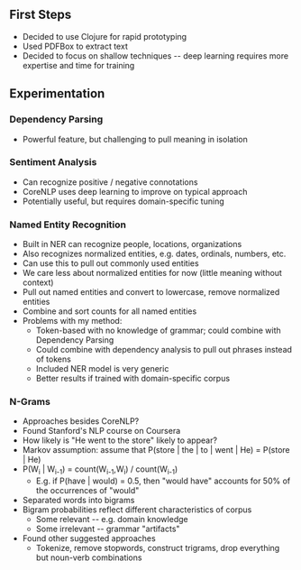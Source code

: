 ## First Steps
* Decided to use Clojure for rapid prototyping
* Used PDFBox to extract text
* Decided to focus on shallow techniques -- deep learning requires more expertise and time for training

## Experimentation
### Dependency Parsing
* Powerful feature, but challenging to pull meaning in isolation

### Sentiment Analysis
* Can recognize positive / negative connotations
* CoreNLP uses deep learning to improve on typical approach
* Potentially useful, but requires domain-specific tuning

### Named Entity Recognition
* Built in NER can recognize people, locations, organizations
* Also recognizes normalized entities, e.g. dates, ordinals, numbers, etc.
* Can use this to pull out commonly used entities
* We care less about normalized entities for now (little meaning without context)
* Pull out named entities and convert to lowercase, remove normalized entities
* Combine and sort counts for all named entities
* Problems with my method:
    * Token-based with no knowledge of grammar; could combine with Dependency Parsing
    * Could combine with dependency analysis to pull out phrases instead of tokens
    * Included NER model is very generic
    * Better results if trained with domain-specific corpus
    
### N-Grams
* Approaches besides CoreNLP?
* Found Stanford's NLP course on Coursera
* How likely is "He went to the store" likely to appear?
* Markov assumption: assume that P(store | the | to | went | He) = P(store | He)
* P(W<sub>i</sub> | W<sub>i-1</sub>) = count(W<sub>i-1</sub>,W<sub>i</sub>) / count(W<sub>i-1</sub>)
    * E.g. if P(have | would) = 0.5, then "would have" accounts for 50% of the occurrences of "would"
* Separated words into bigrams
* Bigram probabilities reflect different characteristics of corpus
    * Some relevant -- e.g. domain knowledge
    * Some irrelevant -- grammar "artifacts"
* Found other suggested approaches
    * Tokenize, remove stopwords, construct trigrams, drop everything but noun-verb combinations
    
